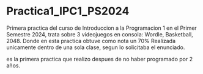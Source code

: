 # Practica1_IPC1_PS2024
Primera practica del curso de Introduccion a la Programacion 1 en el Primer Semestre 2024, trata sobre 3 videojuegos en consola: Wordle, Basketball, 2048.  Donde en esta practica obtuve como nota un 70% 
Realizada unicamente dentro de una sola clase, segun lo solicitaba el enunciado. 

es la primera practica que realizo despues de no haber programado por 2 años.
